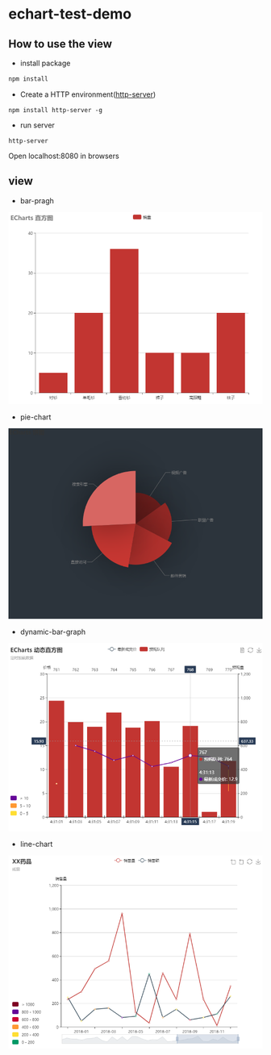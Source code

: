 # echart-test-demo

## How to use the view

- install package

```cmd
npm install
```

- Create a HTTP environment([http-server](https://www.npmjs.com/package/http-server))

```node
npm install http-server -g
```

- run server

```node
http-server
```

Open localhost:8080 in browsers

## view

- bar-pragh

![bar-pragh](./resource/bar-pragh.png)

- pie-chart

![pie-chart](./resource/pie-chart.png)

- dynamic-bar-graph

![dynamic-bar-graph](./resource/dynamic-bar-graph.png)

- line-chart

![line-chart](./resource/line-chart.png)